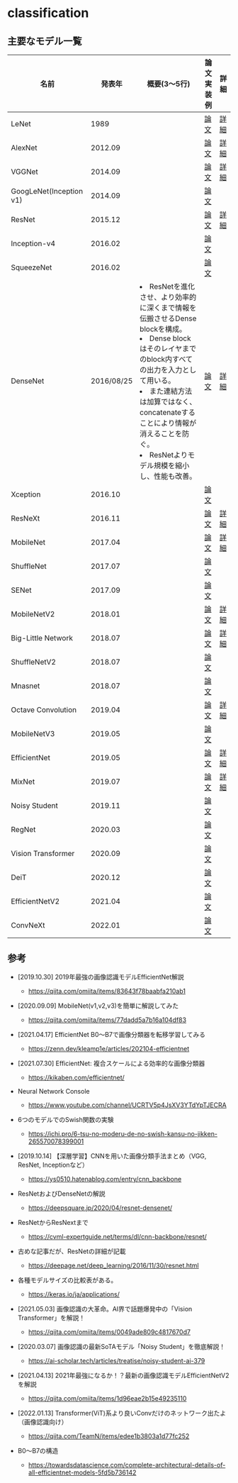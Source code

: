 # classification

## 主要なモデル一覧

<table>
  <thead>
    <tr>
     <th>名前</th>
     <th>発表年</th>
     <th>概要(3～5行)</th>
     <th>論文<br>実装例</th>
     <th>詳細</th>
    </tr>
  </thead>
  <tbody>
    <tr>
      <td>LeNet</td>
      <td>1989</td>
      <td></td>
      <td><a href="https://direct.mit.edu/neco/article-abstract/1/4/541/5515/Backpropagation-Applied-to-Handwritten-Zip-Code?redirectedFrom=fulltext">論文</a></td>
      <td><a href="./cv_002_classification/lenet.md">詳細</a></td>
    </tr>
    <tr>
      <td>AlexNet</td>
      <td>2012.09</td>
      <td></td>
      <td><a href="https://dl.acm.org/doi/pdf/10.1145/3065386">論文</a></td>
      <td><a href="./cv_002_classification/alexnet.md">詳細</a></td>
    </tr>
    <tr>
      <td>VGGNet</td>
      <td>2014.09</td>
      <td></td>
      <td><a href="https://arxiv.org/pdf/1409.1556.pdf">論文</a></td>
      <td><a href="./cv_002_classification/vgg.md">詳細</a></td>
    </tr>
    <tr>
      <td>GoogLeNet(Inception v1)</td>
      <td>2014.09</td>
      <td></td>
      <td><a href="https://arxiv.org/pdf/14gg09.4842.pdf">論文</a></td>
      <td></td>
    </tr>
    <tr>
      <td>ResNet</td>
      <td>2015.12</td>
      <td></td>
      <td><a href="https://arxiv.org/pdf/1512.03385.pdf">論文</a></td>
      <td><a href="./cv_002_classification/resnet.md">詳細</a></td>
    </tr>
    <tr>
      <td>Inception-v4</td>
      <td>2016.02</td>
      <td></td>
      <td><a href="https://arxiv.org/pdf/1602.07261.pdf">論文</a></td>
      <td></td>
    </tr>
    <tr>
      <td>SqueezeNet</td>
      <td>2016.02</td>
      <td></td>
      <td><a href="https://arxiv.org/pdf/1602.07360.pdf">論文</a></td>
      <td></td>
    </tr>
    <tr>
      <td>DenseNet</td>
      <td>2016/08/25</td>
      <td>
        <li>ResNetを進化させ、より効率的に深くまで情報を伝搬させるDense blockを構成。</li>
        <li>Dense blockはそのレイヤまでのblock内すべての出力を入力として用いる。</li>
        <li>また連結方法は加算ではなく、concatenateすることにより情報が消えることを防ぐ。</li>
        <li>ResNetよりモデル規模を縮小し、性能も改善。</li>
      </td>
      <td><a href="https://arxiv.org/pdf/1608.06993.pdf">論文</a></td>
      <td><a href="./cv_002_classification/densenet.md">詳細</a></td>
    </tr>
    <tr>
      <td>Xception</td>
      <td>2016.10</td>
      <td></td>
      <td><a href="https://arxiv.org/pdf/1610.02357.pdf">論文</a></td>
      <td></td>
    </tr>
    <tr>
      <td>ResNeXt</td>
      <td>2016.11</td>
      <td></td>
      <td><a href="https://arxiv.org/pdf/1611.05431v2.pdf">論文</a></td>
      <td><a href="./cv_002_classification/resnext.md">詳細</a></td>
    </tr>
    <tr>
      <td>MobileNet</td>
      <td>2017.04</td>
      <td></td>
      <td><a href="https://arxiv.org/pdf/1704.04861">論文</a></td>
      <td><a href="./cv_002_classification/mobilenet.md">詳細</a></td>
    </tr>
    <tr>
      <td>ShuffleNet</td>
      <td>2017.07</td>
      <td></td>
      <td><a href="https://arxiv.org/pdf/1707.01083.pdf">論文</a></td>
      <td></td>
    </tr>
    <tr>
      <td>SENet</td>
      <td>2017.09</td>
      <td></td>
      <td><a href="https://arxiv.org/pdf/1709.01507.pdf">論文</a></td>
      <td></td>
    </tr>
    <tr>
      <td>MobileNetV2</td>
      <td>2018.01</td>
      <td></td>
      <td><a href="https://arxiv.org/pdf/1801.04381.pdf">論文</a></td>
      <td><a href="./cv_002_classification/mobilenet_v2.md">詳細</a></td>
    </tr>
    <tr>
      <td>Big-Little Network</td>
      <td>2018.07</td>
      <td></td>
      <td><a href="https://arxiv.org/pdf/1807.03848.pdf">論文</a></td>
      <td><a href="./cv_002_classification/big_little.md">詳細</a></td>
    </tr>
    <tr>
      <td>ShuffleNetV2</td>
      <td>2018.07</td>
      <td></td>
      <td><a href="https://arxiv.org/pdf/1807.11164.pdf">論文</a></td>
      <td></td>
    </tr>
    <tr>
      <td>Mnasnet</td>
      <td>2018.07</td>
      <td></td>
      <td><a href="https://arxiv.org/pdf/1807.11626.pdf">論文</a></td>
      <td></td>
    </tr>
    <tr>
      <td>Octave Convolution</td>
      <td>2019.04</td>
      <td></td>
      <td><a href="https://arxiv.org/pdf/1904.05049.pdf">論文</a></td>
      <td><a href="./cv_002_classification/octave.md">詳細</a></td>
    </tr>
    <tr>
      <td>MobileNetV3</td>
      <td>2019.05</td>
      <td></td>
      <td><a href="https://arxiv.org/pdf/1905.02244.pdf">論文</a></td>
      <td></td>
    </tr>
    <tr>
      <td>EfficientNet</td>
      <td>2019.05</td>
      <td></td>
      <td><a href="https://arxiv.org/pdf/1905.11946.pdf">論文</a></td>
      <td><a href="./cv_002_classification/efficientnet.md">詳細</a></td>
    </tr>
    <tr>
      <td>MixNet</td>
      <td>2019.07</td>
      <td></td>
      <td><a href="https://arxiv.org/pdf/1907.09595.pdf">論文</a></td>
      <td><a href="./cv_002_classification/mixnet.md">詳細</a></td>
    </tr>
    <tr>
      <td>Noisy Student</td>
      <td>2019.11</td>
      <td></td>
      <td><a href="https://arxiv.org/pdf/1911.04252.pdf">論文</a></td>
      <td></td>
    </tr>
    <tr>
      <td>RegNet</td>
      <td>2020.03</td>
      <td></td>
      <td><a href="https://arxiv.org/pdf/2003.13678.pdf">論文</a></td>
      <td></td>
    </tr>
    <tr>
      <td>Vision Transformer</td>
      <td>2020.09</td>
      <td></td>
      <td><a href="https://openreview.net/forum?id=YicbFdNTTy">論文</a></td>
      <td></td>
    </tr>
    <tr>
      <td>DeiT</td>
      <td>2020.12</td>
      <td></td>
      <td><a href="https://arxiv.org/pdf/2012.12877">論文</a></td>
      <td></td>
    </tr>
    <tr>
      <td>EfficientNetV2</td>
      <td>2021.04</td>
      <td></td>
      <td><a href="https://arxiv.org/pdf/2104.00298.pdf">論文</a></td>
      <td></td>
    </tr>
    <tr>
    <tr>
      <td>ConvNeXt</td>
      <td>2022.01</td>
      <td></td>
      <td><a href="https://arxiv.org/pdf/2201.03545.pdf">論文</a></td>
      <td></td>
    </tr>
  </tbody>
</table>


## 参考

- [2019.10.30] 2019年最強の画像認識モデルEfficientNet解説
  - https://qiita.com/omiita/items/83643f78baabfa210ab1

- [2020.09.09] MobileNet(v1,v2,v3)を簡単に解説してみた
  - https://qiita.com/omiita/items/77dadd5a7b16a104df83

- [2021.04.17] EfficientNet B0〜B7で画像分類器を転移学習してみる
  - https://zenn.dev/kleamp1e/articles/202104-efficientnet

- [2021.07.30] EfficientNet: 複合スケールによる効率的な画像分類器
  - https://kikaben.com/efficientnet/

- Neural Network Console
  - https://www.youtube.com/channel/UCRTV5p4JsXV3YTdYpTJECRA

- 6つのモデルでのSwish関数の実験
  - https://ichi.pro/6-tsu-no-moderu-de-no-swish-kansu-no-jikken-265570078399001

- [2019.10.14] 【深層学習】CNNを用いた画像分類手法まとめ（VGG, ResNet, Inceptionなど）
  - https://ys0510.hatenablog.com/entry/cnn_backbone

- ResNetおよびDenseNetの解説
  - https://deepsquare.jp/2020/04/resnet-densenet/

- ResNetからResNextまで
  - https://cvml-expertguide.net/terms/dl/cnn-backbone/resnet/

- 古めな記事だが、ResNetの詳細が記載
  - https://deepage.net/deep_learning/2016/11/30/resnet.html

- 各種モデルサイズの比較表がある。
  - https://keras.io/ja/applications/

- [2021.05.03] 画像認識の大革命。AI界で話題爆発中の「Vision Transformer」を解説！
  - https://qiita.com/omiita/items/0049ade809c4817670d7

- [2020.03.07] 画像認識の最新SoTAモデル「Noisy Student」を徹底解説！
  - https://ai-scholar.tech/articles/treatise/noisy-student-ai-379

- [2021.04.13] 2021年最強になるか！？最新の画像認識モデルEfficientNetV2を解説
  - https://qiita.com/omiita/items/1d96eae2b15e49235110

- [2022.01.13] Transformer(ViT)系より良いConvだけのネットワーク出たよ（画像認識向け）
  - https://qiita.com/TeamN/items/edee1b3803a1d77fc252

- B0～B7の構造
  - https://towardsdatascience.com/complete-architectural-details-of-all-efficientnet-models-5fd5b736142